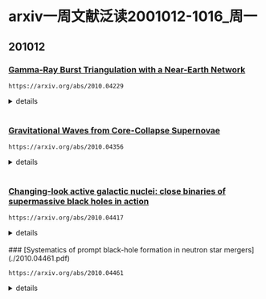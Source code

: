 # arxiv一周文献泛读2001012-1016_周一

## 201012

### [Gamma-Ray Burst Triangulation with a Near-Earth Network](./2010.04229.pdf)

`https://arxiv.org/abs/2010.04229`

<details>
<summary>details</summary>




</details>

<br />

### [Gravitational Waves from Core-Collapse Supernovae](./2010.04356.pdf)

`https://arxiv.org/abs/2010.04356`

<details>
<summary>details</summary>


  

</details>

<br />

### [Changing-look active galactic nuclei: close binaries of supermassive black holes in action](./2010.04417.pdf)

`https://arxiv.org/abs/2010.04417`

<details>
<summary>details</summary>




</details>

<br />
### [Systematics of prompt black-hole formation in neutron star mergers](./2010.04461.pdf)

`https://arxiv.org/abs/2010.04461`

<details>
<summary>details</summary>




</details>

<br />